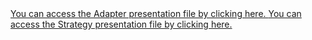 <a href="https://www.canva.com/design/DAGCMqxMuok/3X6L4ONu0-Gr9YtQBz1AmA/view?utm_content=DAGCMqxMuok&utm_campaign=designshare&utm_medium=link&utm_source=editor">
You can access the Adapter presentation file by clicking here.
</a>

<a href="https://www.canva.com/design/DAGCM_BtBtw/BOgousQbIlHR6ogt65Cfiw/view?utm_content=DAGCM_BtBtw&utm_campaign=designshare&utm_medium=link&utm_source=editor">
You can access the Strategy presentation file by clicking here.
</a>